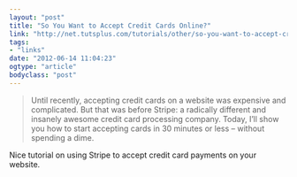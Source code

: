 ```yaml
---
layout: "post"
title: "So You Want to Accept Credit Cards Online?"
link: "http://net.tutsplus.com/tutorials/other/so-you-want-to-accept-credit-cards-online/"
tags: 
- "links"
date: "2012-06-14 11:04:23"
ogtype: "article"
bodyclass: "post"
---
```


> Until recently, accepting credit cards on a website was expensive and complicated. But that was before Stripe: a radically different and insanely awesome credit card processing company. Today, I’ll show you how to start accepting cards in 30 minutes or less – without spending a dime.

Nice tutorial on using Stripe to accept credit card payments on your website.